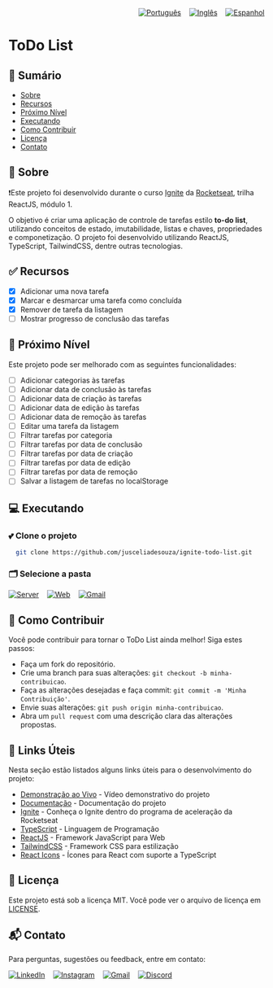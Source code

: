 <p style="display: flex; justify-content: flex-end; gap:16px;">
  <a href="README.pt-br.md">
    <img src="https://img.shields.io/badge/Português-2D2C2A?style=for-the-badge" alt="Português">
  </a>
  <a href="README.md">
    <img src="https://img.shields.io/badge/Inglês-2D2C2A?style=for-the-badge"
      alt="Inglês">
  </a>
  <a href="README.es.md">
    <img src="https://img.shields.io/badge/Espanhol-2D2C2A?style=for-the-badge"
      alt="Espanhol">
  </a>
</p>

# ToDo List

## 📝 Sumário

- [Sobre](#📖-sobre)
- [Recursos](#✅-recursos)
- [Próximo Nível](#🚀-próximo-nível)
- [Executando](#💻-executando)
- [Como Contribuir](#🤝-como-contribuir)
- [Licença](#📝-licença)
- [Contato](#📬-contato)

## 📖 Sobre

❗Este projeto foi desenvolvido durante o curso [Ignite](https://encr.pw/conheca-o-one) da [Rocketseat](https://rocketseat.com.br/), trilha ReactJS, módulo 1.

O objetivo é criar uma aplicação de controle de tarefas estilo **to-do list**, utilizando conceitos de estado, imutabilidade, listas e chaves, propriedades e componetização. O projeto foi desenvolvido utilizando ReactJS, TypeScript, TailwindCSS, dentre outras tecnologias.  

## ✅ Recursos

- [x] Adicionar uma nova tarefa
- [x] Marcar e desmarcar uma tarefa como concluída
- [x] Remover de tarefa da listagem
- [ ] Mostrar progresso de conclusão das tarefas

## 🚀 Próximo Nível

Este projeto pode ser melhorado com as seguintes funcionalidades:

- [ ] Adicionar categorias às tarefas
- [ ] Adicionar data de conclusão às tarefas
- [ ] Adicionar data de criação às tarefas
- [ ] Adicionar data de edição às tarefas
- [ ] Adicionar data de remoção às tarefas
- [ ] Editar uma tarefa da listagem
- [ ] Filtrar tarefas por categoria
- [ ] Filtrar tarefas por data de conclusão
- [ ] Filtrar tarefas por data de criação
- [ ] Filtrar tarefas por data de edição
- [ ] Filtrar tarefas por data de remoção
- [ ] Salvar a listagem de tarefas no localStorage

## 💻 Executando

### 💕 Clone o projeto

```bash
  git clone https://github.com/jusceliadesouza/ignite-todo-list.git
```

### 🗂️ Selecione a pasta

<p style="display: flex; gap:16px">
  <a href="web/README.md" rel="noopener noreferrer">
    <img src="https://img.shields.io/badge/-Api-yellow?style=for-the-badge"
      alt="Server">
  </a>
  <a href="https://instagram.com/jusceliadesouzaon">
    <img src="https://img.shields.io/badge/-Web-blue?style=for-the-badge"
      alt="Web">
  </a>
  <a href="mailto:jusceliadesousa@gmail.com">
    <img src="https://img.shields.io/badge/-Mobile-darkred?style=for-the-badge" alt="Gmail">
  </a>
</p>

## 🤝 Como Contribuir

Você pode contribuir para tornar o ToDo List ainda melhor! Siga estes passos:

- Faça um fork do repositório.
- Crie uma branch para suas alterações: `git checkout -b minha-contribuicao`.
- Faça as alterações desejadas e faça commit: `git commit -m 'Minha Contribuição'`.
- Envie suas alterações: `git push origin minha-contribuicao`.
- Abra um `pull request` com uma descrição clara das alterações propostas.

## 🚀 Links Úteis

Nesta seção estão listados alguns links úteis para o desenvolvimento do projeto:

- [Demonstração ao Vivo](https://) - Vídeo demonstrativo do projeto
- [Documentação](https://) - Documentação do projeto
- [Ignite](https://encr.pw/conheca-o-one) - Conheça o Ignite dentro do programa de aceleração da Rocketseat
- [TypeScript](https://www.typescriptlang.org/) - Linguagem de Programação
- [ReactJS](https://reactjs.org/) - Framework JavaScript para Web
- [TailwindCSS](https://tailwindcss.com/) - Framework CSS para estilização
- [React Icons](https://react-icons.github.io/react-icons/) - Ícones para React com suporte a TypeScript
<!-- - [SASS](https://sass-lang.com/) -->
<!-- - [Axios](https://axios-http.com/) -->
<!-- - [MirageJS](https://miragejs.com/) -->

## 📝 Licença

Este projeto está sob a licença MIT. Você pode ver o arquivo de licença em [LICENSE](./LICENSE).

## 📬 Contato

Para perguntas, sugestões ou feedback, entre em contato:

<p style="display: flex; gap:16px;">
  <a href="https://www.linkedin.com/in/jusceliadesouza/" target="_blank" rel="noopener noreferrer">
    <img src="https://img.shields.io/badge/-Linkedin-blue?style=for-the-badge&logo=Linkedin&logoColor=f2f2f2"
      alt="LinkedIn">
  </a>
  <a href="https://instagram.com/jusceliadesouzaon">
    <img src="https://img.shields.io/badge/Instagram-D90452?style=for-the-badge&logo=Instagram&logoColor=f2f2f2"
      alt="Instagram">
  </a>
  <a href="mailto:jusceliadesousa@gmail.com">
    <img src="https://img.shields.io/badge/-Gmail-darkred?style=for-the-badge&logo=Gmail&logoColor=f2f2f2" alt="Gmail">
  </a>
  <a href="https://discord.com/channels/@me/677177966693974056">
    <img src="https://img.shields.io/badge/-Discord-2D2C2A?style=for-the-badge&logo=Discord&logoColor=f2f2f2"
      alt="Discord">
  </a>
</p>

